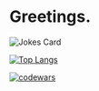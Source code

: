 # Greetings.


![Jokes Card](https://readme-jokes.vercel.app/api)


[![Top Langs](https://github-readme-stats.vercel.app/api/top-langs/?username=denismordovchenkov&layout=compact)](https://github.com/denismordovchenkov/github-readme-stats)


[![codewars](https://www.codewars.com/users/PerryCoxer/badges/large)](https://www.codewars.com/users/PerryCoxer)
